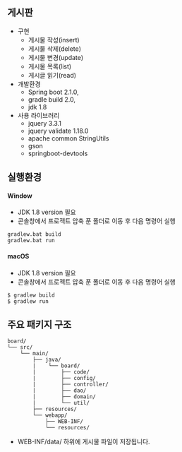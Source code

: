 ## 게시판
- 구현
    - 게시물 작성(insert)
    - 게시물 삭제(delete)
    - 게시물 변경(update)
    - 게시물 목록(list)
    - 게시글 읽기(read)
- 개발환경
    - Spring boot 2.1.0,
    - gradle build 2.0,
    - jdk 1.8
- 사용 라이브러리
    - jquery 3.3.1
    - jquery validate 1.18.0
    - apache common StringUtils
    - gson
    - springboot-devtools

## 실행환경

#### Window
- JDK 1.8 version 필요
- 콘솔창에서 프로젝트 압축 푼 폴더로 이동 후 다음 명령어 실행

```
gradlew.bat build
gradlew.bat run
```

#### macOS
- JDK 1.8 version 필요
- 콘솔창에서 프로젝트 압축 푼 폴더로 이동 후 다음 명령어 실행

```
$ gradlew build
$ gradlew run
```

## 주요 패키지 구조
```
board/
└── src/
    └── main/
        ├── java/
        |    └── board/
        |        ├── code/
        |        ├── config/
        |        ├── controller/
        |        ├── dao/
        |        ├── domain/
        |        └── util/
        ├── resources/
        └── webapp/
            ├── WEB-INF/ 
            └── resources/
```

- WEB-INF/data/ 하위에 게시물 파일이 저장됩니다.



